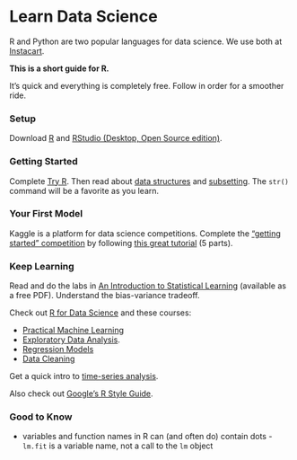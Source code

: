# Learn Data Science

R and Python are two popular languages for data science. We use both at [Instacart](https://www.instacart.com).

**This is a short guide for R.**

It’s quick and everything is completely free. Follow in order for a smoother ride.

### Setup

Download [R](https://cran.rstudio.com/) and [RStudio (Desktop, Open Source edition)](https://www.rstudio.com/products/RStudio/).

### Getting Started

Complete [Try R](http://tryr.codeschool.com). Then read about [data structures](http://adv-r.had.co.nz/Data-structures.html) and [subsetting](http://adv-r.had.co.nz/Subsetting.html). The `str()` command will be a favorite as you learn.

### Your First Model

Kaggle is a platform for data science competitions. Complete the [“getting started” competition](https://www.kaggle.com/c/titanic) by following [this great tutorial](http://trevorstephens.com/post/72916401642/titanic-getting-started-with-r) (5 parts).

### Keep Learning

Read and do the labs in [An Introduction to Statistical Learning](http://www-bcf.usc.edu/~gareth/ISL/) (available as a free PDF). Understand the bias-variance tradeoff.

Check out [R for Data Science](http://r4ds.had.co.nz/) and these courses:

- [Practical Machine Learning](https://www.coursera.org/learn/practical-machine-learning)
- [Exploratory Data Analysis](https://www.coursera.org/learn/exploratory-data-analysis).
- [Regression Models](https://www.coursera.org/learn/regression-models)
- [Data Cleaning](https://www.coursera.org/learn/data-cleaning)

Get a quick intro to [time-series analysis](https://a-little-book-of-r-for-time-series.readthedocs.org/en/latest/src/timeseries.html).

Also check out [Google’s R Style Guide](https://google.github.io/styleguide/Rguide.xml).

### Good to Know

- variables and function names in R can (and often do) contain dots - `lm.fit` is a variable name, not a call to the `lm` object
